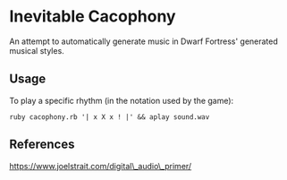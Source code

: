 # Inevitable Cacophony

An attempt to automatically generate music in Dwarf Fortress' generated musical styles.

## Usage

To play a specific rhythm (in the notation used by the game):

	ruby cacophony.rb '| x X x ! |' && aplay sound.wav

## References

https://www.joelstrait.com/digital\_audio\_primer/
